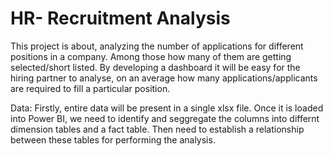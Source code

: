 # HR- Recruitment Analysis

This project is about,  analyzing the number of applications for different positions in a company. Among those how many of them are getting selected/short listed. 
By developing a dashboard it will be easy for the hiring partner to analyse, on an average how many applications/applicants are required to fill a particular position.

Data:
Firstly, entire data will be present in a single xlsx file. Once it is loaded into Power BI, we need to identify and seggregate the columns into differnt dimension tables  and a fact table. Then need to establish a relationship between these tables for performing the analysis.
